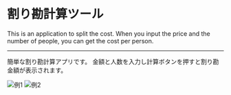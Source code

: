 # 割り勘計算ツール
This is an application to split the cost. When you input the price and the number of people, you can get the cost per person.
***
簡単な割り勘計算アプリです。
金額と人数を入力し計算ボタンを押すと割り勘金額が表示されます。  
  
![例1](https://raw.github.com/wiki/shu-suke/payCalc/img/paycalc2.png)
![例2](https://raw.github.com/wiki/shu-suke/payCalc/img/paycalc.png)

